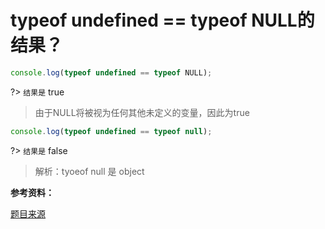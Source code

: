 # typeof undefined == typeof NULL的结果？

```js
console.log(typeof undefined == typeof NULL);
```

?> `结果是` true

> 由于NULL将被视为任何其他未定义的变量，因此为true

```js
console.log(typeof undefined == typeof null);
```

?> `结果是` false   

> 解析：tyoeof null 是 object

**参考资料：**

[题目来源](https://www.toptal.com/javascript/interview-questions)